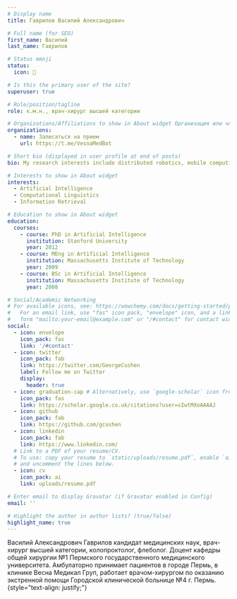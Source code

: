 ```yaml
---
# Display name
title: Гаврилов Василий Александрович

# Full name (for SEO)
first_name: Василий
last_name: Гаврилов

# Status emoji
status:
  icon: 🍩

# Is this the primary user of the site?
superuser: true

# Role/position/tagline
role: к.м.н., врач-хирург высшей категории

# Organizations/Affiliations to show in About widget Организация или членство
organizations:
  - name: Записаться на прием
    url: https://t.me/VesnaMedBot

# Short bio (displayed in user profile at end of posts)
bio: My research interests include distributed robotics, mobile computing and programmable matter.

# Interests to show in About widget
interests:
  - Artificial Intelligence
  - Computational Linguistics
  - Information Retrieval

# Education to show in About widget
education:
  courses:
    - course: PhD in Artificial Intelligence
      institution: Stanford University
      year: 2012
    - course: MEng in Artificial Intelligence
      institution: Massachusetts Institute of Technology
      year: 2009
    - course: BSc in Artificial Intelligence
      institution: Massachusetts Institute of Technology
      year: 2008

# Social/Academic Networking
# For available icons, see: https://wowchemy.com/docs/getting-started/page-builder/#icons
#   For an email link, use "fas" icon pack, "envelope" icon, and a link in the
#   form "mailto:your-email@example.com" or "/#contact" for contact widget.
social:
  - icon: envelope
    icon_pack: fas
    link: '/#contact'
  - icon: twitter
    icon_pack: fab
    link: https://twitter.com/GeorgeCushen
    label: Follow me on Twitter
    display:
      header: true
  - icon: graduation-cap # Alternatively, use `google-scholar` icon from `ai` icon pack
    icon_pack: fas
    link: https://scholar.google.co.uk/citations?user=sIwtMXoAAAAJ
  - icon: github
    icon_pack: fab
    link: https://github.com/gcushen
  - icon: linkedin
    icon_pack: fab
    link: https://www.linkedin.com/
  # Link to a PDF of your resume/CV.
  # To use: copy your resume to `static/uploads/resume.pdf`, enable `ai` icons in `params.yaml`,
  # and uncomment the lines below.
  - icon: cv
    icon_pack: ai
    link: uploads/resume.pdf

# Enter email to display Gravatar (if Gravatar enabled in Config)
email: ''

# Highlight the author in author lists? (true/false)
highlight_name: true
---
```


Василий Александрович Гаврилов кандидат медицинских наук, врач-хирург высшей категории, колопроктолог, флеболог. Доцент кафедры общей хирургии №1 Пермского государственного медицинского университета. Амбулаторно принимает пациентов в городе Пермь, в клинике Весна Медикал Груп, работает врачом-хирургом по оказанию экстренной помощи Городской клинической больнице №4 г. Пермь.
{style="text-align: justify;"}
